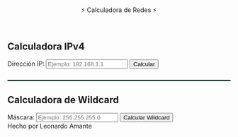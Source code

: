 <html lang="es">
<head>
<meta charset="UTF-8" />
<meta name="viewport" content="width=device-width, initial-scale=1.0" />
<title>Calculadora de Redes — Leonardo Amante</title>
<style>
:root {
  --neon1: #00f0ff;
  --neon2: #007bff;
  --bg1: #030b14;
  --bg2: #021a25;
  --text: #eaf8ff;
  --accent: #00e0ff;
  --shadow: 0 0 15px rgba(0,240,255,0.4);
}

body {
  margin: 0;
  font-family: 'Orbitron', sans-serif;
  background: linear-gradient(135deg, var(--bg1), var(--bg2));
  color: var(--text);
  overflow-x: hidden;
  min-height: 100vh;
  animation: movebg 20s infinite alternate ease-in-out;
}

@keyframes movebg {
  from { background-position: 0% 50%; }
  to { background-position: 100% 50%; }
}

header {
  text-align: center;
  padding: 30px;
  font-size: 2.3rem;
  color: var(--accent);
  text-shadow: 0 0 10px var(--neon1), 0 0 20px var(--neon2);
}

.container {
  max-width: 900px;
  margin: auto;
  background: rgba(0, 20, 30, 0.6);
  border-radius: 20px;
  border: 1px solid rgba(0,255,255,0.3);
  box-shadow: 0 0 30px rgba(0,255,255,0.1);
  padding: 30px;
  backdrop-filter: blur(12px);
}

h2 {
  color: var(--neon1);
  text-shadow: 0 0 8px var(--neon2);
  margin-bottom: 10px;
}

label {
  font-size: 1rem;
  opacity: 0.8;
}

input {
  width: 100%;
  margin-top: 5px;
  margin-bottom: 15px;
  padding: 10px;
  font-size: 1rem;
  border: none;
  border-radius: 10px;
  color: #00f7ff;
  background: rgba(255, 255, 255, 0.05);
  box-shadow: inset 0 0 10px rgba(0,255,255,0.3);
  outline: none;
}

button {
  display: block;
  width: 100%;
  margin: 10px 0;
  padding: 12px;
  font-size: 1rem;
  font-weight: bold;
  border: none;
  border-radius: 10px;
  background: linear-gradient(90deg, var(--neon1), var(--neon2));
  color: #000;
  cursor: pointer;
  box-shadow: 0 0 20px rgba(0,255,255,0.4);
  transition: transform 0.2s, box-shadow 0.3s;
}

button:hover {
  transform: scale(1.02);
  box-shadow: 0 0 25px rgba(0,255,255,0.7);
}

.results {
  margin-top: 20px;
  padding: 15px;
  background: rgba(0,0,0,0.4);
  border-radius: 15px;
  border: 1px solid rgba(0,255,255,0.2);
  box-shadow: 0 0 25px rgba(0,255,255,0.1);
}

.value {
  color: var(--accent);
  font-weight: bold;
  text-shadow: 0 0 8px var(--neon2);
}

footer {
  text-align: center;
  padding: 25px;
  color: rgba(255,255,255,0.3);
  font-size: 0.9rem;
}

/* Fondo animado */
@keyframes floatingDots {
  from {transform: translateY(0);}
  to {transform: translateY(-20px);}
}

.dots {
  position: fixed;
  width: 100%;
  height: 100%;
  overflow: hidden;
  top: 0;
  left: 0;
  z-index: -1;
}

.dot {
  position: absolute;
  width: 10px;
  height: 10px;
  background: var(--neon1);
  border-radius: 50%;
  box-shadow: 0 0 10px var(--neon2);
  opacity: 0.2;
  animation: floatingDots 4s infinite alternate;
}
</style>
</head>
<body>

<div class="dots">
  <div class="dot" style="top:10%;left:15%;animation-delay:0s"></div>
  <div class="dot" style="top:50%;left:40%;animation-delay:1s"></div>
  <div class="dot" style="top:70%;left:80%;animation-delay:2s"></div>
  <div class="dot" style="top:30%;left:60%;animation-delay:3s"></div>
  <div class="dot" style="top:80%;left:25%;animation-delay:2s"></div>
</div>

<header>⚡ Calculadora de Redes ⚡</header>

<div class="container">
  <h2>Calculadora IPv4</h2>
  <label for="ip">Dirección IP:</label>
  <input type="text" id="ip" placeholder="Ejemplo: 192.168.1.1">
  <button onclick="calcularIPv4()">Calcular</button>

  <div id="resultados" class="results" style="display:none;">
    <p>🌍 <b>Clase:</b> <span id="clase" class="value"></span></p>
    <p>🧮 <b>Máscara:</b> <span id="mascara" class="value"></span></p>
    <p>💻 <b>Red:</b> <span id="red" class="value"></span></p>
    <p>📡 <b>Broadcast:</b> <span id="broadcast" class="value"></span></p>
    <p>🔢 <b>Hosts:</b> <span id="hosts" class="value"></span></p>
    <p>➡️ <b>Primera IP:</b> <span id="primera" class="value"></span></p>
    <p>⬅️ <b>Última IP:</b> <span id="ultima" class="value"></span></p>
    <p>🌐 <b>IPv6 (2025::/64):</b> <span id="ipv6" class="value"></span></p>
  </div>

  <hr style="margin:25px 0;border:1px solid rgba(0,255,255,0.2);">

  <h2>Calculadora de Wildcard</h2>
  <label for="mask">Máscara:</label>
  <input type="text" id="mask" placeholder="Ejemplo: 255.255.255.0">
  <button onclick="calcularWildcard()">Calcular Wildcard</button>

  <div id="wildRes" class="results" style="display:none;">
    <p>🎯 <b>Wildcard:</b> <span id="wildcard" class="value"></span></p>
  </div>
</div>

<footer>Hecho por Leonardo Amante</footer>

<script>
function ipToInt(ip){
  const p = ip.split('.').map(Number);
  if (p.length !== 4) return NaN;
  return ((p[0]<<24)|(p[1]<<16)|(p[2]<<8)|p[3])>>>0;
}
function intToIp(i){
  return [(i>>>24)&255,(i>>>16)&255,(i>>>8)&255,i&255].join('.');
}
function prefixToMask(p){return intToIp(p===0?0:(~0<<(32-p))>>>0)}
function detectarClase(ip){
  const o=parseInt(ip.split('.')[0]);
  if(o>=1&&o<=126) return {clase:'A',prefijo:8};
  if(o>=128&&o<=191) return {clase:'B',prefijo:16};
  if(o>=192&&o<=223) return {clase:'C',prefijo:24};
  return {clase:'Desconocida',prefijo:24};
}
function ipv4to6(ip){
  const p=ip.split('.').map(Number);
  const h1=((p[0]<<8)|p[1]).toString(16).padStart(4,'0');
  const h2=((p[2]<<8)|p[3]).toString(16).padStart(4,'0');
  return `2025::${h1}:${h2}`;
}
function calcularIPv4(){
  const ip=document.getElementById('ip').value.trim();
  if(!ip.match(/^(\d{1,3}\.){3}\d{1,3}$/)){alert('IP no válida');return;}
  const {clase,prefijo}=detectarClase(ip);
  const ipInt=ipToInt(ip);
  const maskInt=(~0<<(32-prefijo))>>>0;
  const red=ipInt & maskInt;
  const broad=red | (~maskInt>>>0);
  const hosts=(2**(32-prefijo))-2;
  const primera=red+1;
  const ultima=broad-1;
  document.getElementById('resultados').style.display='block';
  document.getElementById('clase').textContent=clase;
  document.getElementById('mascara').textContent=prefixToMask(prefijo);
  document.getElementById('red').textContent=intToIp(red);
  document.getElementById('broadcast').textContent=intToIp(broad);
  document.getElementById('hosts').textContent=hosts;
  document.getElementById('primera').textContent=intToIp(primera);
  document.getElementById('ultima').textContent=intToIp(ultima);
  document.getElementById('ipv6').textContent=ipv4to6(ip);
}
function calcularWildcard(){
  const mask=document.getElementById('mask').value.trim();
  const parts=mask.split('.').map(Number);
  if(parts.length!==4||parts.some(n=>isNaN(n)||n<0||n>255)){
    alert('Máscara inválida');return;
  }
  const wild=parts.map(n=>255-n).join('.');
  document.getElementById('wildcard').textContent=wild;
  document.getElementById('wildRes').style.display='block';
}
</script>
</body>
</html>
